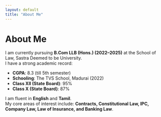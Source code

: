 ```yaml
---
layout: default
title: "About Me"
---
```


# About Me

I am currently pursuing **B.Com LLB (Hons.) (2022–2025)** at the School of Law, Sastra Deemed to be University.  
I have a strong academic record:

- **CGPA**: 8.3 (till 5th semester)  
- **Schooling**: The TVS School, Madurai (2022)  
- **Class XII (State Board)**: 95%  
- **Class X (State Board)**: 87%  

I am fluent in **English** and **Tamil**.  
My core areas of interest include: **Contracts, Constitutional Law, IPC, Company Law, Law of Insurance, and Banking Law**.
